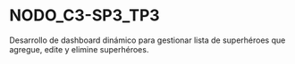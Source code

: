 # NODO_C3-SP3_TP3
Desarrollo de dashboard dinámico para gestionar lista de superhéroes que agregue, edite y elimine superhéroes.
